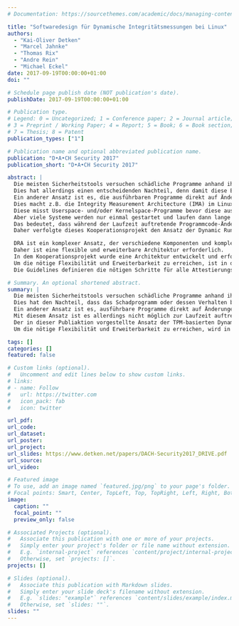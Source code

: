 ```yaml
---
# Documentation: https://sourcethemes.com/academic/docs/managing-content/

title: "Softwaredesign für Dynamische Integritätsmessungen bei Linux"
authors:
  - "Kai-Oliver Detken"
  - "Marcel Jahnke"
  - "Thomas Rix"
  - "Andre Rein"
  - "Michael Eckel"
date: 2017-09-19T00:00:00+01:00
doi: ""

# Schedule page publish date (NOT publication's date).
publishDate: 2017-09-19T00:00:00+01:00

# Publication type.
# Legend: 0 = Uncategorized; 1 = Conference paper; 2 = Journal article;
# 3 = Preprint / Working Paper; 4 = Report; 5 = Book; 6 = Book section;
# 7 = Thesis; 8 = Patent
publication_types: ["1"]

# Publication name and optional abbreviated publication name.
publication: "D•A•CH Security 2017"
publication_short: "D•A•CH Security 2017"

abstract: |
  Die meisten Sicherheitstools versuchen schädliche Programme anhand ihrer Signatur oder anhand ihres Verhaltens zu erkennen.
  Dies hat allerdings einen entscheidenden Nachteil, denn damit diese Erkennung funktionieren kann, muss das Schadprogramm oder Verhalten bereits bekannt sein.
  Ein anderer Ansatz ist es, die ausführbaren Programme direkt auf Änderungen im Programmcode zu überwachen.
  Dies macht z.B. die Integrity Measurement Architecture (IMA) im Linux-Kernel.
  Diese misst Userspace- und/oder Kernelspace-Programme bevor diese ausgeführt werden.
  Aber viele Systeme werden nur einmal gestartet und laufen dann lange Zeit, ohne dass sie neugestartet werden.
  Das bedeutet, dass während der Laufzeit auftretende Programmcode-Änderungen nicht erkannt werden können.
  Daher verfolgte dieses Kooperationsprojekt den Ansatz der Dynamic Runtime Attestation (DRA), basierend auf dem Vergleich zwischen geladenem Programmcode und bekannten Referenzwerten.

  DRA ist ein komplexer Ansatz, der verschiedene Komponenten und komplexe Attestierungsverfahren beinhaltet.
  Daher ist eine flexible und erweiterbare Architektur erforderlich.
  In dem Kooperationsprojekt wurde eine Architektur entwickelt und erfolgreich in einem Prototyp umgesetzt.
  Um die nötige Flexibilität und Erweiterbarkeit zu erreichen, ist in den beteiligten Komponenten die Attestierungsstrategie (Guideline) zentral umgesetzt.
  Die Guidelines definieren die nötigen Schritte für alle Attestierungsoperationen, wie z.B. Messungen, Referenzwert-Generierung und Verifikation.

# Summary. An optional shortened abstract.
summary: |
  Die meisten Sicherheitstools versuchen schädliche Programme anhand ihrer Signatur oder anhand ihres Verhaltens zu erkennen.
  Dies hat den Nachteil, dass das Schadprogramm oder dessen Verhalten bereits bekannt sein muss.
  Ein anderer Ansatz ist es, ausführbare Programme direkt auf Änderungen im Programmcode zu überwachen, bevor diese ausgeführt werden.
  Mit diesem Ansatz ist es allerdings nicht möglich zur Laufzeit auftretenden Programmcode-Änderungen zu erkennen.
  Der in dieser Publiaktion vorgestellte Ansatz der TPM-basierten Dynamic Runtime Attestation (DRA) basiert auf dem Vergleich zwischen geladenem Programmcode und bekannten Referenzwerten.
  Um die nötige Flexibilität und Erweiterbarkeit zu erreichen, wird in den beteiligten Komponenten die Attestierungsstrategie (Guideline) zentral umgesetzt, welche die nötigen Schritte für alle Attestierungsoperationen, wie z.B. Messungen, Referenzwert-Generierung und Verifikation definieren.

tags: []
categories: []
featured: false

# Custom links (optional).
#   Uncomment and edit lines below to show custom links.
# links:
# - name: Follow
#   url: https://twitter.com
#   icon_pack: fab
#   icon: twitter

url_pdf: 
url_code:
url_dataset:
url_poster:
url_project:
url_slides: https://www.detken.net/papers/DACH-Security2017_DRIVE.pdf
url_source:
url_video:

# Featured image
# To use, add an image named `featured.jpg/png` to your page's folder. 
# Focal points: Smart, Center, TopLeft, Top, TopRight, Left, Right, BottomLeft, Bottom, BottomRight.
image:
  caption: ""
  focal_point: ""
  preview_only: false

# Associated Projects (optional).
#   Associate this publication with one or more of your projects.
#   Simply enter your project's folder or file name without extension.
#   E.g. `internal-project` references `content/project/internal-project/index.md`.
#   Otherwise, set `projects: []`.
projects: []

# Slides (optional).
#   Associate this publication with Markdown slides.
#   Simply enter your slide deck's filename without extension.
#   E.g. `slides: "example"` references `content/slides/example/index.md`.
#   Otherwise, set `slides: ""`.
slides: ""
---
```



